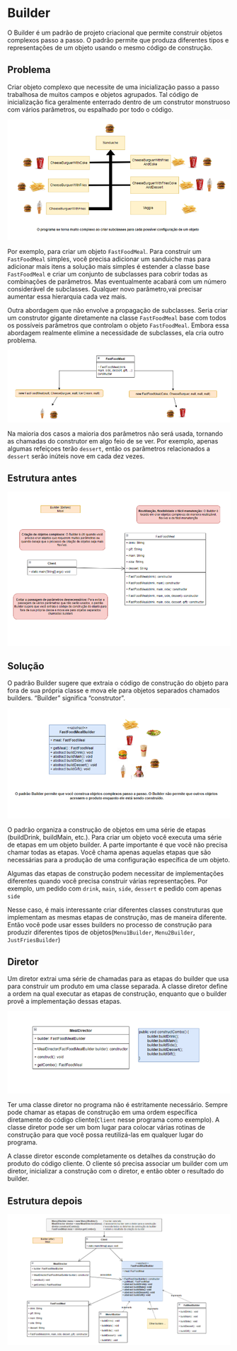 # Builder

O Builder é um padrão de projeto criacional que permite construir objetos complexos passo a passo. O padrão permite que produza diferentes tipos e representações de um objeto usando o mesmo código de construção.

## Problema

Criar objeto complexo que necessite de uma inicialização passo a passo trabalhosa de muitos campos e objetos agrupados. Tal código de inicialização fica geralmente enterrado dentro de um construtor monstruoso com vários parâmetros, ou espalhado por todo o código.

![imagem_1](https://github.com/igor-lourenco/design-pattern-creational-builder/blob/main/uml/Imagem_1.png)

Por exemplo, para criar um objeto `FastFoodMeal`. Para construir um `FastFoodMeal` simples, você precisa adicionar um sanduiche mas para adicionar mais itens a solução mais simples é estender a classe base  `FastFoodMeal` e criar um conjunto de subclasses para cobrir todas as combinações de parâmetros. Mas eventualmente acabará com um número considerável de subclasses. Qualquer novo parâmetro,vai precisar aumentar essa hierarquia cada vez mais.

Outra abordagem que não envolve a propagação de subclasses. Seria criar um construtor gigante diretamente na classe `FastFoodMeal` base com todos os possíveis parâmetros que controlam o objeto `FastFoodMeal`. Embora essa abordagem realmente elimine a necessidade de subclasses, ela cria outro problema.

![imagem_2](https://github.com/igor-lourenco/design-pattern-creational-builder/blob/main/uml/Imagem_2.png)

Na maioria dos casos a maioria dos parâmetros não será usada, tornando as chamadas do construtor em algo feio de se ver. Por exemplo, apenas algumas refeiçoes terão `dessert`, então os parâmetros relacionados a `dessert` serão inúteis nove em cada dez vezes.

## Estrutura antes

![builder_before](https://github.com/igor-lourenco/design-pattern-creational-builder/blob/main/uml/builder_before_1.png)


## Solução 

O padrão Builder sugere que extraia o código de construção do objeto para fora de sua própria classe e mova ele para objetos separados chamados builders. “Builder” significa “construtor”.

![imagem_3](https://github.com/igor-lourenco/design-pattern-creational-builder/blob/main/uml/imagem_3.png)

O padrão organiza a construção de objetos em uma série de etapas (buildDrink, buildMain, etc.). Para criar um objeto você executa uma série de etapas em um objeto builder. A parte importante é que você não precisa chamar todas as etapas. Você chama apenas aquelas etapas que são necessárias para a produção de uma configuração específica de um objeto.

Algumas das etapas de construção podem necessitar de implementações diferentes quando você precisa construir várias representações. Por exemplo, um pedido com `drink`, `main`, `side`, `dessert` e pedido com apenas `side`

Nesse caso, é mais interessante criar diferentes classes construturas que implementam as mesmas etapas de construção, mas de maneira diferente. Então você pode usar esses builders no processo de construção para produzir diferentes tipos de objetos(`Menu1Builder`, `Menu2Builder`, `JustFriesBuilder`)

## Diretor

Um diretor extrai uma série de chamadas para as etapas do builder que usa para construir um produto em uma classe separada. A classe diretor define a ordem na qual executar as etapas de construção, enquanto que o builder provê a implementação dessas etapas.


![MealDirector](https://github.com/igor-lourenco/design-pattern-creational-builder/blob/main/uml/MealDirector.png)


Ter uma classe diretor no programa não é estritamente necessário. Sempre pode chamar as etapas de construção em uma ordem específica diretamente do código cliente(`Client` nesse programa como exemplo). A classe diretor pode ser um bom lugar para colocar várias rotinas de construção para que você possa reutilizá-las em qualquer lugar do programa.

A classe diretor esconde completamente os detalhes da construção do produto do código cliente. O cliente só precisa associar um builder com um diretor, inicializar a construção com o diretor, e então obter o resultado do builder.

## Estrutura depois

![builder.after](https://github.com/igor-lourenco/design-pattern-creational-builder/blob/main/uml/builder.after.png)

